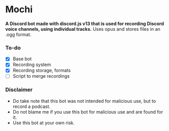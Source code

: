 # Mochi
**A Discord bot made with discord.js v13 that is used for recording Discord voice channels, using individual tracks.**
Uses opus and stores files in an .ogg format.

### To-do
- [X] Base bot
- [X] Recording system
- [X] Recording storage, formats
- [ ] Script to merge recordings

### Disclaimer
- Do take note that this bot was not intended for malicious use, but to record a podcast.
- Do not blame me if you use this bot for malicious use and are found for it.
- Use this bot at your own risk.